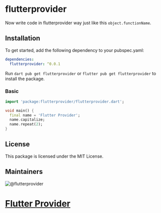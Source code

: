 # flutterprovider
Now write code in flutterprovider way just like this `object.functionName`.

## Installation
To get started, add the following dependency to your pubspec.yaml:

```yaml
dependencies:
  flutterprovider: ^0.0.1
```
Run `dart pub get flutterprovider` or  `flutter pub get flutterprovider` to install the package.

### Basic
```dart
import 'package:flutterprovider/flutterprovider.dart';

void main() {
  final name = 'Flutter Provider';
  name.capitalize; 
  name.repeat(2); 
}


```


## License
This package is licensed under the MIT License.

## Maintainers

![@flutterprovider](https://avatars.githubusercontent.com/flutterprovider?s=100&v=1)<br>
# [Flutter Provider](https://github.com/flutterprovider)